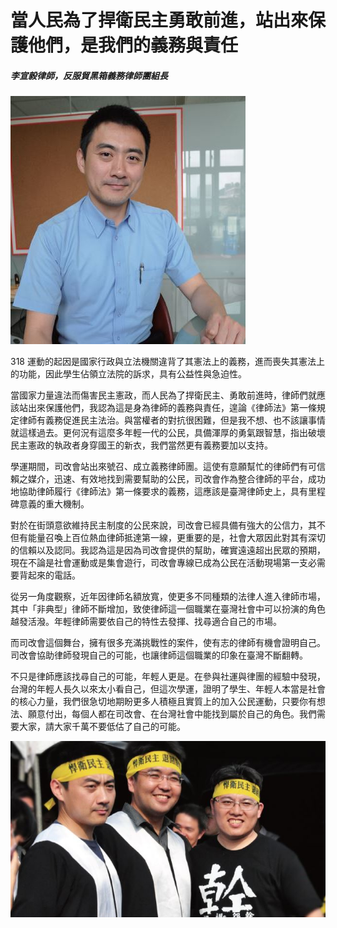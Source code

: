 # 當人民為了捍衛民主勇敢前進，站出來保護他們，是我們的義務與責任

##### 李宣毅律師，反服貿黑箱義務律師團組長

![李宣毅](images/16.jpg)

318 運動的起因是國家行政與立法機關違背了其憲法上的義務，進而喪失其憲法上的功能，因此學生佔領立法院的訴求，具有公益性與急迫性。

當國家力量違法而傷害民主憲政，而人民為了捍衛民主、勇敢前進時，律師們就應該站出來保護他們，我認為這是身為律師的義務與責任，遑論《律師法》第一條規定律師有義務促進民主法治。與當權者的對抗很困難，但是我不想、也不該讓事情就這樣過去。更何況有這麼多年輕一代的公民，具備渾厚的勇氣跟智慧，指出破壞民主憲政的執政者身穿國王的新衣，我們當然更有義務要加以支持。

學運期間，司改會站出來號召、成立義務律師團。這使有意願幫忙的律師們有可信賴之媒介，迅速、有效地找到需要幫助的公民，司改會作為整合律師的平台，成功地協助律師履行《律師法》第一條要求的義務，這應該是臺灣律師史上，具有里程碑意義的重大機制。

對於在街頭意欲維持民主制度的公民來說，司改會已經具備有強大的公信力，其不但有能量召喚上百位熱血律師抵達第一線，更重要的是，社會大眾因此對其有深切的信賴以及認同。我認為這是因為司改會提供的幫助，確實遠遠超出民眾的預期，現在不論是社會運動或是集會遊行，司改會專線已成為公民在活動現場第一支必需要背起來的電話。

從另一角度觀察，近年因律師名額放寬，使更多不同種類的法律人進入律師市場，其中「非典型」律師不斷增加，致使律師這一個職業在臺灣社會中可以扮演的角色越發活潑。年輕律師需要依自己的特性去發揮、找尋適合自己的市場。

而司改會這個舞台，擁有很多充滿挑戰性的案件，使有志的律師有機會證明自己。司改會協助律師發現自己的可能，也讓律師這個職業的印象在臺灣不斷翻轉。

不只是律師應該找尋自己的可能，年輕人更是。在參與社運與律團的經驗中發現，台灣的年輕人長久以來太小看自己，但這次學運，證明了學生、年輕人本當是社會的核心力量，我們很急切地期盼更多人積極且實質上的加入公民運動，只要你有想法、願意付出，每個人都在司改會、在台灣社會中能找到屬於自己的角色。我們需要大家，請大家千萬不要低估了自己的可能。

![李宣毅](images/17.jpg)
